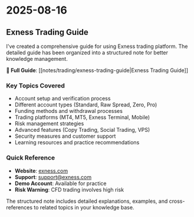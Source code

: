# 2025-08-16

## Exness Trading Guide

I've created a comprehensive guide for using Exness trading platform. The detailed guide has been organized into a structured note for better knowledge management.

**📖 Full Guide**: [[notes/trading/exness-trading-guide|Exness Trading Guide]]

### Key Topics Covered

- Account setup and verification process
- Different account types (Standard, Raw Spread, Zero, Pro)
- Funding methods and withdrawal processes
- Trading platforms (MT4, MT5, Exness Terminal, Mobile)
- Risk management strategies
- Advanced features (Copy Trading, Social Trading, VPS)
- Security measures and customer support
- Learning resources and practice recommendations

### Quick Reference

- **Website**: [exness.com](https://exness.com)
- **Support**: support@exness.com
- **Demo Account**: Available for practice
- **Risk Warning**: CFD trading involves high risk

The structured note includes detailed explanations, examples, and cross-references to related topics in your knowledge base.
